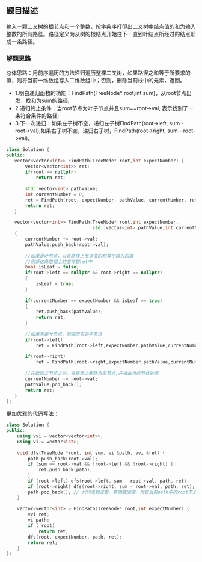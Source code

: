 ## 题目描述
输入一颗二叉树的根节点和一个整数，按字典序打印出二叉树中结点值的和为输入整数的所有路径。路径定义为从树的根结点开始往下一直到叶结点所经过的结点形成一条路径。

### 解题思路
总体思路：用前序遍历的方法递归遍历整棵二叉树，如果路径之和等于所要求的值，则将当前一维数组存入二维数组中；否则，删除当前栈中的元素，返回。
 - 1.明白递归函数的功能：FindPath(TreeNode* root,int sum)，从root节点出发，找和为sum的路径;
 - 2.递归终止条件：当root节点为叶子节点并且sum==root->val, 表示找到了一条符合条件的路径;
 - 3.下一次递归：如果左子树不空，递归左子树FindPath(root->left, sum - root->val),如果右子树不空，递归右子树，FindPath(root->right, sum - root->val)。
 
 ```C++
 class Solution {
public:
    vector<vector<int>> FindPath(TreeNode* root,int expectNumber) {
        vector<vector<int>> ret;
        if(root == nullptr)
            return ret;
        
        std::vector<int> pathValue;
        int currentNumber = 0;
        ret = FindPath(root, expectNumber, pathValue, currentNumber, ret);
        return ret;
    }
    
    vector<vector<int>> FindPath(TreeNode* root,int expectNumber,
                                 std::vector<int> pathValue,int currentNumber,vector<vector<int>> ret)
    {
        currentNumber += root->val;
        pathValue.push_back(root->val);
        
        //如果是叶节点，并且路径上节点值的和等于输入的值
        //则将这条路径上的值存到ret中
        bool isLeaf = false;
        if(root->left == nullptr && root->right == nullptr)
        {
            isLeaf = true;
        }
        
        if(currentNumber == expectNumber && isLeaf == true)
        {
            ret.push_back(pathValue);
            return ret;
        }
        
        //如果不是叶节点，则遍历它的子节点
        if(root->left)
            ret = FindPath(root->left,expectNumber,pathValue,currentNumber,ret);
                     
        if(root->right)
            ret = FindPath(root->right,expectNumber,pathValue,currentNumber,ret);
        
        //在返回父节点之前，在路径上删除当前节点,并减去当前节点的值
        currentNumber -= root->val;
        pathValue.pop_back();
        return ret;
    }
};
```

更加优雅的代码写法：
```c++
class Solution {
public:
    using vvi = vector<vector<int>>;
    using vi = vector<int>;
    
    void dfs(TreeNode *root, int sum, vi &path, vvi &ret) {
        path.push_back(root->val);
        if (sum == root->val && !root->left && !root->right) {
            ret.push_back(path);
        }
        if (root->left) dfs(root->left, sum - root->val, path, ret);
        if (root->right) dfs(root->right, sum - root->val, path, ret);
        path.pop_back(); // 代码走到这里，表明要回溯，代表当前path中的root节点我已经不需要了
    }
    
    vector<vector<int> > FindPath(TreeNode* root,int expectNumber) {
        vvi ret;
        vi path;
        if (!root) 
            return ret;
        dfs(root, expectNumber, path, ret);
        return ret;
    }
};
```
